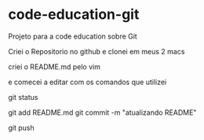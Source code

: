 code-education-git
==================

Projeto para a code education sobre Git

Criei o Repositorio no github e clonei em meus 2 macs


criei o README.md pelo vim

e comecei a editar com os comandos que utilizei

git status

git add README.md
git commit -m "atualizando README"

git push
